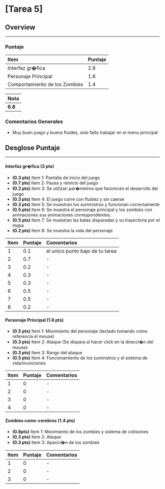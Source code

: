 # [Tarea 5]

## Overview
----------


### Puntaje
| Item | Puntaje |
|:--------|:--------|
| Interfaz gr�fica| 2.8 |
| Personaje Principal| 1.6 |
| Comportamiento de los Zombies| 1.4 |

| Nota |
|:-----|
| **6.8** |

### Comentarios Generales
* Muy buen juego y buena fluides, solo falto trabajar en el menu principal

## Desglose Puntaje
----------

#### Interfaz gr�fica **(3 pts)**

* **(0.3 pts)** Item 1: Pantalla de inicio del juego
* **(0.7 pts)** Item 2: Pausa y reinicio del juego
* **(0.2 pts)** Item 3: Se utilizan par�metros que favorecen el desarrollo del juego
* **(0.3 pts)** Item 4: El juego corre con fluidez y sin caerse
* **(0.3 pts)** Item 5: Se muestran los suministros y funcionan correctamente
* **(0.5 pts)** Item 6: Se muestra el personaje principal y los zombies con animaciones sus animaciones correspondientes.
* **(0.5 pts)** Item 7: Se muestran las balas disparadas y su trayectoria por el mapa
* **(0.2 pts)** Item 8: Se muestra la vida del personaje


| Item | Puntaje | Comentarios |
|:--------|:--------|:--------|
| 1 | 0.1 | el unico punto bajo de tu tarea |
| 2 | 0.7 | - |
| 3 | 0.2 | - |
| 4 | 0.3 | - |
| 5 | 0.3 | - |
| 6 | 0.5 | - |
| 7 | 0.5 | - |
| 8 | 0.2 | - |

	
#### Personaje Principal **(1.6 pts)**

* **(0.5 pts)** Item 1: Movimiento del personaje (teclado tomando como referencia el mouse)
* **(0.3 pts)** Item 2: Ataque (Se dispara al hacer click en la direcci�n del mouse)
* **(0.3 pts)** Item 3: Rango del ataque
* **(0.5 pts)** Item 4: Funcionamiento de los suminstros y el sistema de vida/municiones

| Item | Puntaje | Comentarios |
|:--------|:--------|:--------|
| 1 | 0 | - |
| 2 | 0 | - |
| 3 | 0 | - |
| 4 | 0 | - |



#### Zombies come-cerebros **(1.4 pts)**

* **(0.8pts)** Item 1: Movimiento de los zombies y sistema de colisiones
* **(0.3 pts)** Item 2: Ataque 
* **(0.3 pts)** Item 3: Aparici�n de los zombies

| Item | Puntaje | Comentarios |
|:--------|:--------|:--------|
| 1 | 0 | - |
| 2 | 0 | - |
| 3 | 0 | - |

